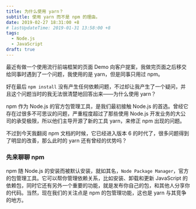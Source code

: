 ```yaml
---
title: 为什么使用 yarn？
subtitle: 使用 yarn 而不是 npm 的理由。
date: 2019-02-27 18:31:00 +8
# lastUpdateTime: 2019-01-31 13:58:00 +8
tags:
  - Node.js
  - JavaScript
draft: true
---
```


最近有做一个使用流行前端框架的页面 Demo 向客户提案，我做完页面之后移交给同事时遇到了一个问题，我使用的是 yarn，但是同事只用过 npm。

好在最后 `npm install` 没有产生任何依赖问题，不过却让我产生了一个疑问，并且这个问题当时的我无法很清楚地回答出来——为什么使用 yarn？

npm 作为 Node.js 的官方包管理工具，是我们最初接触 Node.js 的首选。曾经它存在过很多不可思议的问题，严重程度超过了那些使用 Node.js 开发业务的大公司的承受极限，所以他们主导开源了新的工具 yarn，来修正 npm 出现的问题。

不过到今天我翻阅 npm 文档的时候，它已经进入版本 6 的时代了，很多问题得到了明显的改善，那么此时的 yarn 还有曾经的优势吗？

### 先来聊聊 npm

npm 随 Node.js 的安装而被默认安装，就如其名，`Node Package Manager`，官方的包管理工具。它可以帮你管理依赖关系，比如安装、卸载和更新 JavaScript 的依赖包，同时它还有另外一个重要的功能，就是发布你自己的包，和其他人分享你的代码。当然，现在我们的关注点是 npm 的包管理功能，这也是 yarn 与其竞争的地方。



